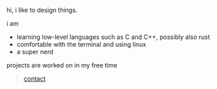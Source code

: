 hi,
i like to design things.

i am 
- learning low-level languages such as C and C++, possibly also rust
- comfortable with the terminal and using linux 
- a super nerd

projects are worked on in my free time

>[contact](mailto:contact@skxtch.com)
